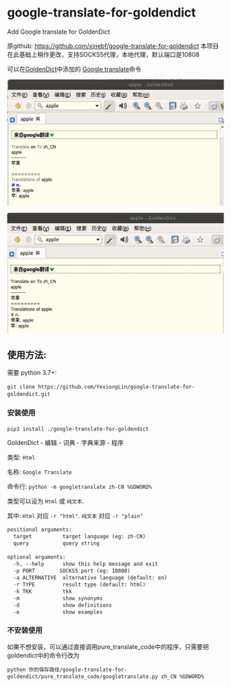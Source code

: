 # google-translate-for-goldendict
Add Google translate for GoldenDict

原github: https://github.com/xinebf/google-translate-for-goldendict 本项目在此基础上稍作更改，支持SOCKS5代理，本地代理，默认端口是10808

可以在[GoldenDict][1]中添加的 [Google translate][2]命令

![screenshot](./screenshot0.png)

![screenshot](./screenshot1.png)

## **使用方法:**

需要 python 3.7+:

`git clone https://github.com/YexiongLin/google-translate-for-goldendict.git `

### 安装使用

`pip3 install ./google-translate-for-goldendict`

GoldenDict - 编辑 - 词典 - 字典来源 - 程序

类型: `Html`

名称: `Google Translate`

命令行: `python -m googletranslate zh-CN %GDWORD%`

类型可以设为 `Html` 或 `纯文本`.

其中: `Html` 对应 `-r "html"`. `纯文本` 对应 `-r "plain"`

```
positional arguments:
  target          target language (eg: zh-CN)
  query           query string

optional arguments:
  -h, --help      show this help message and exit
  -p PORT        SOCKS5 port (eg: 10808)
  -a ALTERNATIVE  alternative language (default: en)
  -r TYPE         result type (default: html)
  -k TKK          tkk
  -m              show synonyms
  -d              show definitions
  -e              show examples
```

### 不安装使用

如果不想安装，可以通过直接调用pure_translate_code中的程序，只需要把goldendict中的命令行改为

```
python 你的保存路径/google-translate-for-goldendict/pure_translate_code/googletranslate.py zh_CN %GDWORD%
```

[1]: https://github.com/goldendict/goldendict
[2]: https://translate.google.com/
